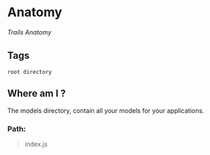 # Anatomy
###### Trails Anatomy

## Tags
```root directory```

## Where am I ?

The models directory, contain all your models for your applications. 

### Path:

> index.js

